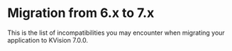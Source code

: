 # Migration from 6.x to 7.x

This is the list of incompatibilities you may encounter when migrating your application to KVision 7.0.0.
